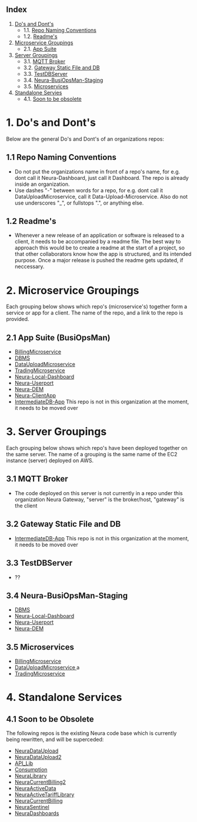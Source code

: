 ## Index
1. [Do's and Dont's](#1-dos-and-donts)
    - 1.1. [Repo Naming Conventions](#11-repo-naming-conventions)
    - 1.2. [Readme's](#12-readmes)
2. [Microservice Groupings](#2-microservice-groupings)
    - 2.1. [App Suite](#21-app-suite)
3. [Server Groupings](#3-server-groupings)
    - 3.1. [MQTT Broker](#31-mqtt-broker)
    - 3.2. [Gateway Static File and DB](#32-gateway-static-file-and-db)
    - 3.3. [TestDBServer](#33-testdbserver)
    - 3.4. [Neura-BusiOpsMan-Staging](#34-neura-busiopsman-staging)
    - 3.5. [Microservices](#35-microservices)
4. [Standalone Servies](#4-standalone-services)
    - 4.1. [Soon to be obsolete](##41-soon-to-be-obsolete)

# 1. Do's and Dont's
Below are the general Do's and Dont's of an organizations repos:

## 1.1 Repo Naming Conventions
- Do not put the organizations name in front of a repo's name, for e.g. dont call it Neura-Dashboard, 
just call it Dashboard. The repo is already inside an organization.
- Use dashes "-" between words for a repo, for e.g. dont call it DataUploadMicroservice, call it Data-Upload-Microservice. 
Also do not use underscores "_", or fullstops ".", or anything else.

## 1.2 Readme's
- Whenever a new release of an application or software is released to a client, it needs to be accompanied by a readme
file. The best way to approach this would be to create a readme at the start of a project, so that other collaborators
know how the app is structured, and its intended purpose. Once a major release is pushed the readme gets updated, if neccessary.

# 2. Microservice Groupings
Each grouping below shows which repo's (microservice's) together form a service or app for a client.
The name of the repo, and a link to the repo is provided.

## 2.1 App Suite (BusiOpsMan)
- [BillingMicroservice](https://github.com/Neura-Technologies/BillingMicroservice)
- [DBMS](https://github.com/Neura-Technologies/DBMS)
- [DataUploadMicroservice ](https://github.com/Neura-Technologies/DataUploadMicroservice)
- [TradingMicroservice](https://github.com/Neura-Technologies/TradingMicroservice)
- [Neura-Local-Dashboard](https://github.com/Neura-Technologies/Neura-Local-Dashboard)
- [Neura-Userport](https://github.com/Neura-Technologies/Neura-Userport/)
- [Neura-DEM ](https://github.com/Neura-Technologies/Neura-DEM)
- [Neura-ClientApp](https://github.com/Neura-Technologies/Neura-ClientApp)
- [IntermediateDB-App](https://github.com/Cauchy-Consult/IntermediateDB-App)
    This repo is not in this organization at the moment, it needs to be moved over

# 3. Server Groupings
Each grouping below shows which repo's have been deployed together on the same server.
The name of a grouping is the same name of the EC2 instance (server) deployed on AWS.

## 3.1 MQTT Broker
- The code deployed on this server is not currently in a repo under this organization
Neura Gateway, "server" is the broker/host, "gateway" is the client 

## 3.2 Gateway Static File and DB
- [IntermediateDB-App](https://github.com/Cauchy-Consult/IntermediateDB-App)
    This repo is not in this organization at the moment, it needs to be moved over

## 3.3 TestDBServer
- ??

## 3.4 Neura-BusiOpsMan-Staging
- [DBMS](https://github.com/Neura-Technologies/DBMS)
- [Neura-Local-Dashboard](https://github.com/Neura-Technologies/Neura-Local-Dashboard)
- [Neura-Userport](https://github.com/Neura-Technologies/Neura-Userport/)
- [Neura-DEM ](https://github.com/Neura-Technologies/Neura-DEM)

## 3.5 Microservices
- [BillingMicroservice](https://github.com/Neura-Technologies/BillingMicroservice)
- [DataUploadMicroservice ](https://github.com/Neura-Technologies/DataUploadMicroservice)a
- [TradingMicroservice](https://github.com/Neura-Technologies/TradingMicroservice)

# 4. Standalone Services

## 4.1 Soon to be Obsolete

The following repos is the existing Neura code base which is currently being rewritten, and will be superceded:
- [NeuraDataUpload](https://github.com/Neura-Technologies/NeuraDataUpload)
- [NeuraDataUpload2](https://github.com/Neura-Technologies/NeuraDataUpload2)
- [API_Lib](https://github.com/Neura-Technologies/API_Lib)
- [Consumption](https://github.com/Neura-Technologies/Consumption)
- [NeuraLibrary](https://github.com/Neura-Technologies/NeuraLibrary)
- [NeuraCurrentBilling2](https://github.com/Neura-Technologies/NeuraCurrentBilling2)
- [NeuraActiveData](https://github.com/Neura-Technologies/NeuraActiveData)
- [NeuraActiveTariffLibrary](https://github.com/Neura-Technologies/NeuraActiveTariffLibrary)
- [NeuraCurrentBilling](https://github.com/Neura-Technologies/NeuraCurrentBilling)
- [NeuraSentinel](https://github.com/Neura-Technologies/NeuraSentinel)
- [NeuraDashboards](https://github.com/Neura-Technologies/NeuraDashboards)
